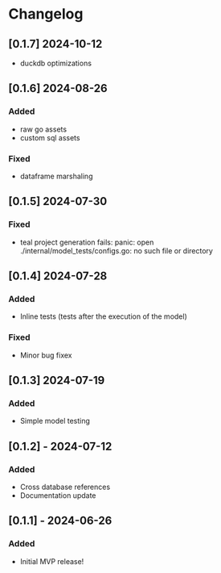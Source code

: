 # Changelog

## [0.1.7] 2024-10-12

- duckdb optimizations

## [0.1.6] 2024-08-26

### Added

- raw go assets
- custom sql assets

### Fixed

- dataframe marshaling

## [0.1.5] 2024-07-30

### Fixed

- teal project generation fails: panic: open ./internal/model_tests/configs.go: no such file or directory

## [0.1.4] 2024-07-28

### Added

- Inline tests (tests after the execution of the model)

### Fixed

- Minor bug fixex

## [0.1.3] 2024-07-19

### Added

- Simple model testing

## [0.1.2] - 2024-07-12

### Added

- Cross database references
- Documentation update

## [0.1.1] - 2024-06-26

### Added

- Initial MVP release!
